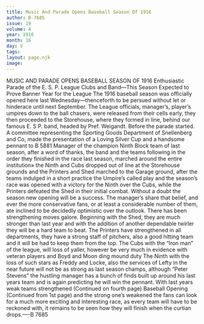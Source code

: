 ```yaml
---
title: Music And Parade Opens Baseball Season Of 1916
author: B-7685
issue: 19
volume: 4
year: 1916
month: 16
day: V
tags:
layout: page.njk
image:
---
```

MUSIC AND PARADE OPENS BASEBALL SEASON OF 1916    Enthusiastic Parade of the E. S. P. League Clubs and Band—This Season Expected to Prove Banner Year for the League       The 1916 baseball season was officially opened here last Wednesday—thenceforth to be persued without let or hinderace until next September.       The League officials, manager’s, player’s umpires down to the ball chasers, were released from their cells early, they then proceeded to the Storehouse, where they formed in line, behind our famous E. S P. band, headed by Pref. Weigandt. Before the parade started. A committee representing the Sporting Goods Department of Snellenberg and Co, made the presentation of a Loving Silver Cup and a handsome pennant to B 5881 Manager of the champion Ninth Block team of last season, after a word of thanks, the band and the teams following in the order they finished in the race last season, marched around the entire institution» the Ninth and Cubs dropped out of line at the Storehouse grounds and the Printers and Shed marched to the Garage ground, after the teams indulged in a short practice the Umpire’s called play and the season’s race was opened with a victory for the Ninth over the Cubs, while the Printers defeated the Shed in their initial combat.       Without a doubt the season new opening will be a success. The manager’s share that belief, and ever the more conservative fans, or at least a considerable number of them, ate inclined to be decidedly optimistic over the outlook. There has been strengthening moves galore. Beginning with the Shed, they are much stronger than last year and with the addition of another dependable twirler they will be a hard team to beat. The Printers have strengthened in all departments, they have a strong staff of pitchers, also a good hitting team and it will be had to keep them from the top. The Cubs with the “Iron man” of the league, will loss of yaller, however be very much in evidence with veteran players and Boyd and Moon ding mound duty The Ninth with the loss of such stars as Freddy and Locke, also the services of Lefty in the near future will not be as strong as last season champs, although “Peter Stevens” the hustling manager has a bunch of finds built up around his last years team and is again predicting he will win the pennant. With last years weak teams strengthened (Continued on fourth page)       Baseball Opening    (Continued from 1st page)       and the strong one’s weakened the fans can look for a much more exciting and interesting race, as every team will have to be reckoned with, it remains to be seen how they will finish when the curtian drops.—-B 7685    
